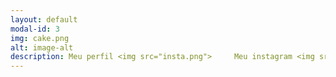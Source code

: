 ```yaml
---
layout: default
modal-id: 3
img: cake.png
alt: image-alt
description: Meu perfil <img src="insta.png">     Meu instagram <img src="face.png"> Meu facebook.
---
```

